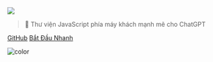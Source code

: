 <!-- _coverpage.md -->

<img class="logo" src="https://raw.githubusercontent.com/kudoai/chatgpt.js/main/media/images/chatgpt.js-logo-dark-mode-padded-7000x777.png">

> 🤖 Thư viện JavaScript phía máy khách mạnh mẽ cho ChatGPT

[GitHub](https://github.com/kudoai/chatgpt.js)
[Bắt Đầu Nhanh](#⚡-nhập-thư-viện)

<!-- background color -->

![color](black)
